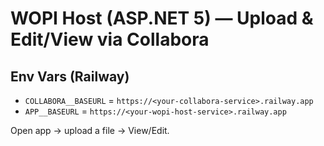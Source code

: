 # WOPI Host (ASP.NET 5) — Upload & Edit/View via Collabora

## Env Vars (Railway)
- `COLLABORA__BASEURL` = `https://<your-collabora-service>.railway.app`
- `APP__BASEURL`       = `https://<your-wopi-host-service>.railway.app`

Open app → upload a file → View/Edit.
